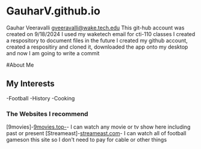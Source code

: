 # GauharV.github.io
Gauhar Veeravalli
gveeravalli@wake.tech.edu
 This git-hub account was created on 9/18/2024 I used my waketech email for cti-110 classes
I created a respository to document files in the future
I created my github account, created a respositiry and cloned it, downloaded the app onto my desktop and now I am going to write a commit 

#About Me
## My Interests
-Football
-History
-Cooking
### The Websites I recommend
[9movies]-[9movies.top-](https://9movies.top/)- I can watch any movie or tv show here including past or present 
[Streameast]-[streameast.com](https://the.streameast.app/v78)- I can watch all of football gameson this site so I don't need to pay for cable or other things

